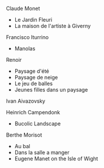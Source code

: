 Claude Monet
* Le Jardin Fleuri
* La maison de l'artiste à Giverny

Francisco Iturrino
* Manolas

Renoir
* Paysage d'été
* Paysage de neige
* Le jeu de balles
* Jeunes filles dans un paysage

Ivan Aivazovsky

Heinrich Campendonk
* Bucolic Landscape

Berthe Morisot
* Au bal
* Dans la salle a manger
* Eugene Manet on the Isle of Wight
